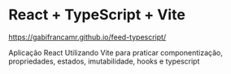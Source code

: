 # React + TypeScript + Vite

https://gabifrancamr.github.io/feed-typescript/

Aplicação React Utilizando Vite para praticar componentização, propriedades, estados, imutabilidade, hooks e typescript
